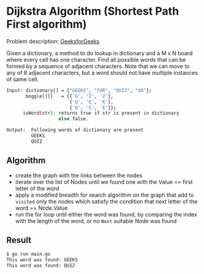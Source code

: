 # Dijkstra Algorithm (Shortest Path First algorithm)

Problem description: [GeeksforGeeks](https://www.geeksforgeeks.org/boggle-find-possible-words-board-characters/amp/)

Given a dictionary, a method to do lookup in dictionary and a M x N board where every cell has one character. Find all possible words that can be formed by a sequence of adjacent characters. Note that we can move to any of 8 adjacent characters, but a word should not have multiple instances of same cell.

```bash
Input: dictionary[] = {"GEEKS", "FOR", "QUIZ", "GO"};
       boggle[][]   = {{'G', 'I', 'Z'},
                       {'U', 'E', 'K'},
                       {'Q', 'S', 'E'}};
      isWord(str): returns true if str is present in dictionary
                   else false.

Output:  Following words of dictionary are present
         GEEKS
         QUIZ
```

## Algorithm

* create the graph with the links between the nodes
* iterate over the list of Nodes until we found one with the Value == first letter of the word
* apply a modified breadth for search algorithm on the graph that add to `visited` only the nodes which satisfy the condition that next letter of the word == Node.Value
* run the for loop until either the word was found, by comparing the index with the length of the word, or no `Next` suitable Node was found

## Result

```bash
$ go run main.go 
This word was found: GEEKS
This word was found: QUIZ
```
